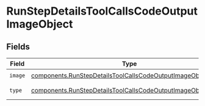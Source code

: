 # RunStepDetailsToolCallsCodeOutputImageObject


## Fields

| Field                                                                                                                                        | Type                                                                                                                                         | Required                                                                                                                                     | Description                                                                                                                                  |
| -------------------------------------------------------------------------------------------------------------------------------------------- | -------------------------------------------------------------------------------------------------------------------------------------------- | -------------------------------------------------------------------------------------------------------------------------------------------- | -------------------------------------------------------------------------------------------------------------------------------------------- |
| `image`                                                                                                                                      | [components.RunStepDetailsToolCallsCodeOutputImageObjectImage](../../models/components/runstepdetailstoolcallscodeoutputimageobjectimage.md) | :heavy_check_mark:                                                                                                                           | N/A                                                                                                                                          |
| `type`                                                                                                                                       | [components.RunStepDetailsToolCallsCodeOutputImageObjectType](../../models/components/runstepdetailstoolcallscodeoutputimageobjecttype.md)   | :heavy_check_mark:                                                                                                                           | Always `image`.                                                                                                                              |